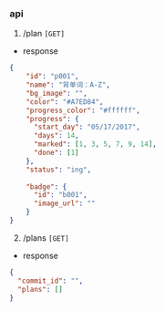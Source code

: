 ### api

1. /plan `[GET]`

- response
```json
{
    "id": "p001",
    "name": "背单词：A-Z",
    "bg_image": "",
    "color": "#A7ED84",
    "progress_color": "#ffffff",
    "progress": {
      "start_day": "05/17/2017",
      "days": 14,
      "marked": [1, 3, 5, 7, 9, 14],
      "done": [1]
    },
    "status": "ing",
    
    "badge": {
      "id": "b001",
      "image_url": ""
    }
}
```

2. /plans `[GET]`

- response
```json
{
  "commit_id": "",
  "plans": []
}
```